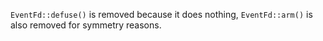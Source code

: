 `EventFd::defuse()` is removed because it does nothing, `EventFd::arm()` is also removed for symmetry reasons.
